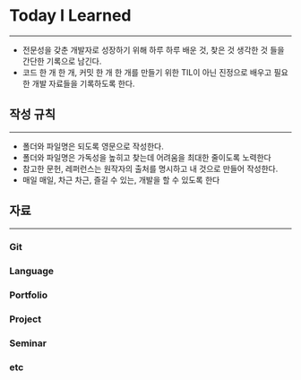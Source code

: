 # Today I Learned

---

- 전문성을 갖춘 개발자로 성장하기 위해 하루 하루 배운 것, 찾은 것 생각한 것 들을 간단한 기록으로 남긴다.
- 코드 한 개 한 개, 커밋 한 개 한 개를 만들기 위한 TIL이 아닌 진정으로 배우고 필요한 개발 자료들을 기록하도록 한다.



## 작성 규칙

---

- 폴더와 파일명은 되도록 영문으로 작성한다.
- 폴더와 파일명은 가독성을 높히고 찾는데 어려움을 최대한 줄이도록 노력한다
- 참고한 문헌, 레퍼런스는 원작자의 출처를 명시하고 내 것으로 만들어 작성한다.
- 매일 매일, 차근 차근, 즐길 수 있는, 개발을 할 수 있도록 한다



## 자료

---

### Git



### Language



### Portfolio



### Project



### Seminar



### etc





